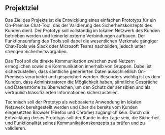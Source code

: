 ## Projektziel

Das Ziel des Projekts ist die Entwicklung eines einfachen Prototyps für ein On-Premise Chat-Tool, das der Validierung des Sicherheitskonzepts des Kunden dient. Der Prototyp soll vollständig im lokalen Netzwerk des Kunden betrieben werden und keinerlei externe Verbindungen aufbauen. Der Funktionsumfang des Tools soll dabei die wesentlichen Merkmale gängiger Chat-Tools wie Slack oder Microsoft Teams nachbilden, jedoch unter strengen Sicherheitsvorgaben.

Das Tool soll die direkte Kommunikation zwischen zwei Nutzern ermöglichen sowie die Kommunikation innerhalb von Gruppen. Dabei ist sicherzustellen, dass sämtliche generierten Daten ausschließlich On-Premises verarbeitet und gespeichert werden. Besonders wichtig ist es dem Kunden, dass Administratoren die Möglichkeit haben, sämtliche Gespräche und Datenströme zu überwachen, um den Schutz der sensiblen und als vertraulich klassifizierten Informationen sicherzustellen.

Technisch soll der Prototyp als webbasierte Anwendung im lokalen Netzwerk bereitgestellt werden und über die bereits vom Kunden eingesetzten Browser (Firefox und Chrome) zugänglich sein. Durch die Entwicklung dieses Prototyps soll der Kunde in der Lage sein, die Sicherheit und Funktionalität seines Kommunikationskonzepts zu prüfen und zu validieren.

